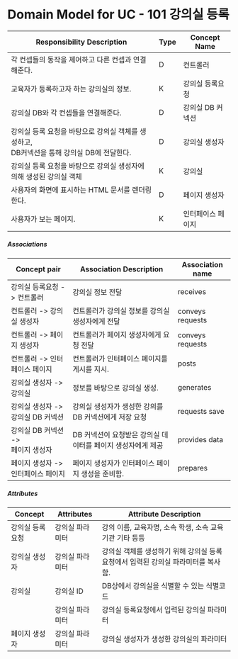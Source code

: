 # Domain Model for UC - 101 강의실 등록

| Responsibility Description                                   | Type | Concept Name      |
| ------------------------------------------------------------ | ---- | ----------------- |
| 각 컨셉들의 동작을 제어하고 다른 컨셉과 연결해준다.          | D    | 컨트롤러          |
| 교육자가 등록하고자 하는 강의실의 정보.                      | K    | 강의실 등록요청   |
| 강의실 DB와 각 컨셉들을 연결해준다.                          | D    | 강의실 DB 커넥션  |
| 강의실 등록 요청을 바탕으로 강의실 객체를 생성하고, <br />DB커넥션을 통해 강의실 DB에 전달한다. | D    | 강의실 생성자     |
| 강의실 등록 요청을 바탕으로 강의실 생성자에 의해 생성된 강의실 객체 | K    | 강의실            |
| 사용자의 화면에 표시하는 HTML 문서를 렌더링 한다.            | D    | 페이지 생성자     |
| 사용자가 보는 페이지.                                        | K    | 인터페이스 페이지 |

##### Associations

| Concept pair                             | Association Description                                     | Association name |
| ---------------------------------------- | ----------------------------------------------------------- | ---------------- |
| 강의실 등록요청 -> 컨트롤러              | 강의실 정보 전달                                            | receives         |
| 컨트롤러 -> 강의실 생성자                | 컨트롤러가 강의실 정보를 강의실 생성자에게 전달             | conveys requests |
| 컨트롤러 -> 페이지 생성자                | 컨트롤러가 페이지 생성자에게 요청 전달                      | conveys requests |
| 컨트롤러 -> 인터페이스 페이지            | 컨트롤러가 인터페이스 페이지를 게시를 지시.                 | posts            |
| 강의실 생성자 -> 강의실                  | 정보를 바탕으로 강의실 생성.                                | generates        |
| 강의실 생성자 -> <br />강의실 DB 커넥션  | 강의실 생성자가 생성한 강의를 DB 커넥션에게 저장 요청       | requests save    |
| 강의실 DB 커넥션 -> <br />페이지 생성자  | DB 커넥션이 요청받은 강의실 데이터를 페이지 생성자에게 제공 | provides data    |
| 페이지 생성자 -> <br />인터페이스 페이지 | 페이지 생성자가 인터페이스 페이지 생성을 준비함.            | prepares         |

##### Attributes

| Concept         | Attributes      | Attribute Description                                        |
| --------------- | --------------- | ------------------------------------------------------------ |
| 강의실 등록요청 | 강의실 파라미터 | 강의 이름, 교육자명, 소속 학생, 소속 교육기관 기타 등등      |
| 강의실 생성자   | 강의실 파라미터 | 강의실 객체를 생성하기 위해 강의실 등록요청에서 입력된 강의실 파라미터를 복사함. |
| 강의실          | 강의실 ID       | DB상에서 강의실을 식별할 수 있는 식별코드                    |
|                 | 강의실 파라미터 | 강의실 등록요청에서 입력된 강의실 파라미터                   |
| 페이지 생성자   | 강의실 파라미터 | 강의실 생성자가 생성한 강의실의 파라미터                     |